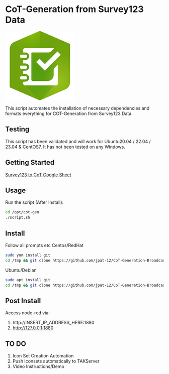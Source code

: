 # CoT-Generation from Survey123 Data #

![S123](img/S123.png?raw=true "S123")


This script automates the installation of necessary dependencies and formats everything for COT-Generation from Survey123 Data.

## Testing ###
This script has been validated and will work for Ubuntu20.04 / 22.04 / 23.04 & CentOS7.
It has not been tested on any Windows.

## Getting Started ## 

[Survey123 to CoT Google Sheet](https://docs.google.com/spreadsheets/d/1MoyjPxG49XpDrhbqdJYYgW4T7DQ8FachH2EN8Wm-N4o)


## Usage ##

Run the script (After Install): 
```bash
cd /opt/cot-gen
./script.sh
```

## Install ##
Follow all prompts etc
Centos/RedHat
```bash
sudo yum install git
cd /tmp && git clone https://github.com/jpat-12/CoT-Generation-Broadcast.git && cd CoT-Generation-Broadcast && chmod +x centos.sh && ./centos.sh

```
Ubuntu/Debian
```bash
sudo apt install git
cd /tmp && git clone https://github.com/jpat-12/CoT-Generation-Broadcast.git && cd CoT-Generation-Broadcast && chmod +x ubuntu.sh && ./ubuntu.sh

```
## Post Install ##

Access node-red via: 

1. http://INSERT_IP_ADDRESS_HERE:1880 
2. http://127.0.0.1:1880


## TO DO ##
1. Icon Set Creation Automation 
2. Push Iconsets automatically to TAKServer
3. Video Instructions/Demo
